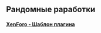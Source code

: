 <h2>Рандомные раработки</h2>
<h4><a href="https://github.com/5m01a/XenForo/tree/master/RWLiteKit">XenForo - Шаблон плагина</a></h4>
